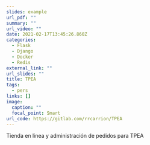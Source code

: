 ```yaml
---
slides: example
url_pdf: ""
summary: ""
url_video: ""
date: 2021-02-17T13:45:26.860Z
categories:
  - Flask
  - Django
  - Docker
  - Redis
external_link: ""
url_slides: ""
title: TPEA
tags:
  - pers
links: []
image:
  caption: ""
  focal_point: Smart
url_code: https://gitlab.com/rrcarrion/TPEA
---
```

Tienda en linea y administración de pedidos para TPEA

